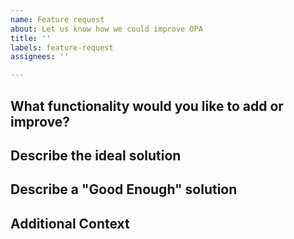 ```yaml
---
name: Feature request
about: Let us know how we could improve OPA
title: ''
labels: feature-request
assignees: ''

---
```


<!-- Thanks for opening an issue to request a feature or file a bug!
If you provide some basic information, it helps us address problems faster. -->

## What functionality would you like to add or improve?
<!--
A clear and concise description of how you envision this new or improved functionality working.
Is there something challenging or frustrating about OPA that you are trying to improve?
Do you want OPA to integrate with another project or tool?
-->

## Describe the ideal solution
<!--
In the ideal scenario, there are more than enough resources to solve any problem. Describe what this solution would look like if the resources were available.
-->

## Describe a "Good Enough" solution
<!--
In a more realistic world, we have limited time and resources to solve a problem. Describe what a minimum viable solution would look like that still satisfies the requirements. Think about what is a must-have and what is a nice-to-have; now list out the must-haves. Is there an alternate solution that would work just as well?
-->

## Additional Context
<!--
Add in additional information that would help. Do you have links to similar solutions, screenshots of a problem, or mockups of a solution? 
-->
